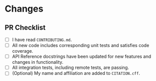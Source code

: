 <!--
Please link any issues that this PR aims to close, if applicable. You can use the keyword 'Closes' followed
by the issue number to automatically close the issue when this PR is merged, e.g., 'Closes #123'.

Review the checklist below and mark items with an `x` in the brackets that apply. Remember, it's perfectly fine
to submit a draft pull request if you're still working through some items on the checklist. We're here to help!
-->

# Changes

## PR Checklist

- [ ] I have read `CONTRIBUTING.md`.
- [ ] All new code includes corresponding unit tests and satisfies code coverage.
- [ ] API Reference docstrings have been updated for new features and changes in functionality.
- [ ] All integration tests, including remote tests, are passing.
- [ ] (Optional) My name and affiliation are added to `CITATION.cff`.
